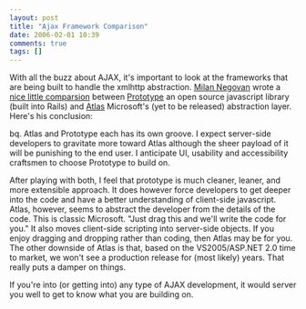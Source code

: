 ```yaml
---
layout: post
title: "Ajax Framework Comparison"
date: 2006-02-01 10:39
comments: true
tags: []
---
```

With all the buzz about AJAX, it's important to look at the frameworks that are being built to handle the xmlhttp abstraction. [Milan Negovan](http://www.aspnetresources.com) wrote a  [nice little comparsion](http://www.aspnetresources.com/blog/prototype_vs_atlas.aspx) between [Prototype](http://prototype.conio.net/,) an open source javascript library (built into Rails) and [Atlas](http://www.asp.net/default.aspx?tabindex=7&tabid=47,) Microsoft's (yet to be released) abstraction layer. Here's his conclusion:

bq. Atlas and Prototype each has its own groove. I expect server-side developers to gravitate more toward Atlas although the sheer payload of it will be punishing to the end user. I anticipate UI, usability and accessibility craftsmen to choose Prototype to build on.

After playing with both, I feel that prototype is much cleaner, leaner, and more extensible approach. It does however force developers to get deeper into the code and have a better understanding of client-side javascript. Atlas, however, seems to abstract the developer from the details of the code. This is classic Microsoft. "Just drag this and we'll write the code for you." It also moves client-side scripting into server-side objects. If you enjoy dragging and dropping rather than coding, then Atlas may be for you. The other downside of Atlas is that, based on the VS2005/ASP.NET 2.0 time to market, we won't see a production release for (most likely) years. That really puts a damper on things.

If you're into (or getting into) any type of AJAX development, it would server you well to get to know what you are building on.